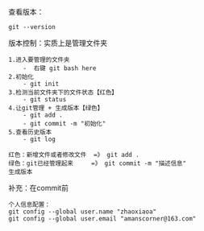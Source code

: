 查看版本：

```
git --version
```

版本控制：实质上是管理文件夹

```
1.进入要管理的文件夹
	-  右键 git bash here
2.初始化
	- git init
3.检测当前文件夹下的文件状态【红色】
	- git status 
4.让git管理 + 生成版本【绿色】
	- git add .
	- git commit -m "初始化"
5.查看历史版本
	- git log
	
红色：新增文件或者修改文件  =》 git add .
绿色：git已经管理起来     =》 git commit -m "描述信息"
生成版本
```

补充：在commit前

```
个人信息配置：
git config --global user.name "zhaoxiaoa"
git config --global user.email "amanscorner@163.com"
```





